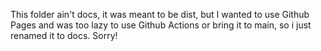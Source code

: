 This folder ain't docs, it was meant to be dist, but I wanted to use Github Pages and was too lazy to use Github Actions or bring it to main, so i just renamed it to docs. Sorry!
  